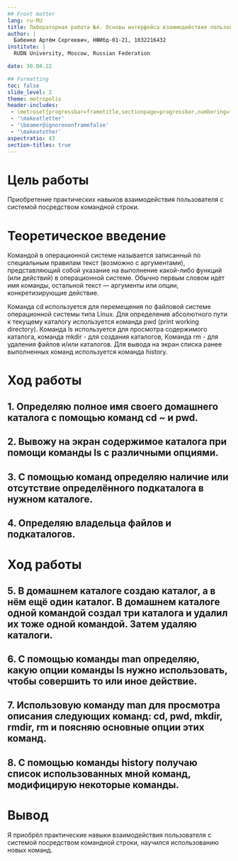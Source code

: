 ```yaml
---
## Front matter
lang: ru-RU
title: Лабораторная работа №4. Основы интерфейса взаимодействия пользователя c системой Unix на уровне командной строки
author: |
  Бабенко Артём Сергеевич, НФИбд-01-21, 1032216432
institute: |
  RUDN University, Moscow, Russian Federation

date: 30.04.22

## Formatting
toc: false
slide_level: 2
theme: metropolis
header-includes: 
 - \metroset{progressbar=frametitle,sectionpage=progressbar,numbering=fraction}
 - '\makeatletter'
 - '\beamer@ignorenonframefalse'
 - '\makeatother'
aspectratio: 43
section-titles: true
---
```


# Цель работы

Приобретение практических навыков взаимодействия пользователя с системой посредством командной строки.

# Теоретическое введение

Командой в операционной системе называется записанный по специальным правилам текст (возможно с аргументами), представляющий собой указание на выполнение какой-либо функций (или действий) в операционной системе. Обычно первым словом идёт имя команды, остальной текст — аргументы или опции, конкретизирующие действие. 

Команда cd используется для перемещения по файловой системе операционной системы типа Linux. Для определения абсолютного пути к текущему каталогу используется команда pwd (print working directory). Команда ls используется для просмотра содержимого каталога, команда mkdir - для создания каталогов, Команда rm - для удаления файлов и/или каталогов. Для вывода на экран списка ранее выполненных команд используется команда history. 

# Ход работы

## 1. Определяю полное имя своего домашнего каталога с помощью команд cd ~ и pwd.

## 2. Вывожу на экран содержимое каталога при помощи команды ls с различными опциями.

## 3. С помощью команд определяю наличие или отсутствие определённого подкаталога в нужном каталоге.

## 4. Определяю владельца файлов и подкаталогов.

# Ход работы

## 5. В домашнем каталоге создаю каталог, а в нём ещё один каталог. В домашнем каталоге одной командой создал три каталога и удалил их тоже одной командой. Затем удаляю каталоги.

## 6. С помощью команды man определяю, какую опции команды ls нужно использовать, чтобы совершить то или иное действие.

## 7. Использовую команду man для просмотра описания следующих команд: cd, pwd, mkdir, rmdir, rm и поясняю основные опции этих команд.

## 8. С помощью команды history получаю список использованных мной команд, модифицирую некоторые команды.
 
# Вывод

Я приобрёл практические навыки взаимодействия пользователя с системой посредством командной строки, научился использованию новых команд.